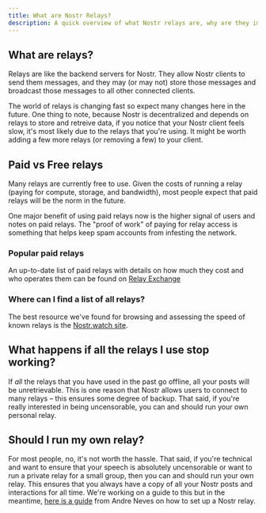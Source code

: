 ```yaml
---
title: What are Nostr Relays?
description: A quick overview of what Nostr relays are, why are they important, and how they work.
---
```


## What are relays?

Relays are like the backend servers for Nostr. They allow Nostr clients to send them messages, and they may (or may not) store those messages and broadcast those messages to all other connected clients.

The world of relays is changing fast so expect many changes here in the future. One thing to note, because Nostr is decentralized and depends on relays to store and retreive data, if you notice that your Nostr client feels slow, it's most likely due to the relays that you're using. It might be worth adding a few more relays (or removing a few) to your client.

## Paid vs Free relays

Many relays are currently free to use. Given the costs of running a relay (paying for compute, storage, and bandwidth), most people expect that paid relays will be the norm in the future.

One major benefit of using paid relays now is the higher signal of users and notes on paid relays. The "proof of work" of paying for relay access is something that helps keep spam accounts from infesting the network.

### Popular paid relays

An up-to-date list of paid relays with details on how much they cost and who operates them can be found on [Relay Exchange](https://relay.exchange/)

### Where can I find a list of all relays?

The best resource we've found for browsing and assessing the speed of known relays is the [Nostr.watch site](https://nostr.watch/relays/find).

## What happens if all the relays I use stop working?

If _all_ the relays that you have used in the past go offline, all your posts will be unretrievable. This is one reason that Nostr allows users to connect to many relays – this ensures some degree of backup. That said, if you're really interested in being uncensorable, you can and should run your own personal relay.

## Should I run my own relay?

For most people, no, it's not worth the hassle. That said, if you're technical and want to ensure that your speech is absolutely uncensorable or want to run a private relay for a small group, then you can and should run your own relay. This ensures that you always have a copy of all your Nostr posts and interactions for all time. We're working on a guide to this but in the meantime, [here is a guide](https://andreneves.xyz/p/set-up-a-nostr-relay-server-in-under) from Andre Neves on how to set up a Nostr relay.
